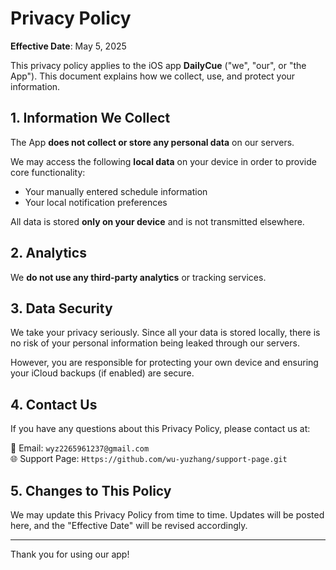 # Privacy Policy

**Effective Date**: May 5, 2025

This privacy policy applies to the iOS app **DailyCue** ("we", "our", or "the App"). This document explains how we collect, use, and protect your information.

## 1. Information We Collect

The App **does not collect or store any personal data** on our servers.

We may access the following **local data** on your device in order to provide core functionality:
- Your manually entered schedule information
- Your local notification preferences

All data is stored **only on your device** and is not transmitted elsewhere.

## 2. Analytics

We **do not use any third-party analytics** or tracking services.

## 3. Data Security

We take your privacy seriously. Since all your data is stored locally, there is no risk of your personal information being leaked through our servers.

However, you are responsible for protecting your own device and ensuring your iCloud backups (if enabled) are secure.

## 4. Contact Us

If you have any questions about this Privacy Policy, please contact us at:

📧 Email: `wyz2265961237@gmail.com`  
🌐 Support Page: `Https://github.com/wu-yuzhang/support-page.git`

## 5. Changes to This Policy

We may update this Privacy Policy from time to time. Updates will be posted here, and the "Effective Date" will be revised accordingly.

---

Thank you for using our app!